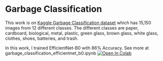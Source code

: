 # Garbage Classification
This work is on [Kaggle Garbage Classification dataset](https://www.kaggle.com/datasets/mostafaabla/garbage-classification) which has 15,150 images from 12 different classes.
The different classes are paper, cardboard, biological, metal, plastic, green glass, brown glass, white glass, clothes, shoes, batteries, and trash.

In this work, I trained EfficientNet-B0 with 86% Accuracy. See more at garbage_classification_efficientnet_b0.ipynb [![Open In Colab](https://colab.research.google.com/assets/colab-badge.svg)](https://colab.research.google.com/github/yarinbnyamin/garbage_classification/blob/main/garbage_classification_efficientnet_b0.ipynb)
